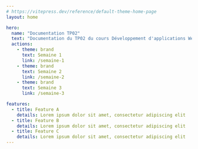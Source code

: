 ```yaml
---
# https://vitepress.dev/reference/default-theme-home-page
layout: home

hero:
  name: "Documentation TP02"
  text: "Documentation du TP02 du cours Développement d'applications Web"
  actions:
    - theme: brand
      text: Semaine 1
      link: /semaine-1
    - theme: brand
      text: Semaine 2
      link: /semaine-2
    - theme: brand
      text: Semaine 3
      link: /semaine-3

features:
  - title: Feature A
    details: Lorem ipsum dolor sit amet, consectetur adipiscing elit
  - title: Feature B
    details: Lorem ipsum dolor sit amet, consectetur adipiscing elit
  - title: Feature C
    details: Lorem ipsum dolor sit amet, consectetur adipiscing elit
---
```

